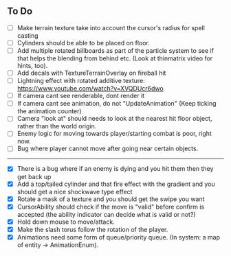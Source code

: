 ## To Do

- [ ] Make terrain texture take into account the cursor's radius for spell casting
- [ ] Cylinders should be able to be placed on floor.
- [ ]  Add multiple rotated billboards as part of the particle system to see if that helps the blending from behind
  etc. (Look at thinmatrix video for hints, too).
- [ ]  Add decals with TextureTerrainOverlay on fireball hit
- [ ]  Lightning effect with rotated additive texture: https://www.youtube.com/watch?v=XVQDUcr6dwo
- [ ]  If camera cant see renderable, dont render it
- [ ]  If camera cant see animation, do not "UpdateAnimation" (Keep ticking the animation counter)
- [ ]  Camera "look at" should needs to look at the nearest hit floor object, rather than the world origin.
- [ ]  Enemy logic for moving towards player/starting combat is poor, right now.
- [ ]  Bug where player cannot move after going near certain objects.

----

- [x]  There is a bug where if an enemy is dying and you hit them then they get back up
- [x]  Add a top/tailed cylinder and that fire effect with the gradient and you should get a nice shockwave type
  effect
- [x]  Rotate a mask of a texture and you should get the swipe you want
- [x]  CursorAbility should check if the move is "valid" before confirm is accepted (the ability indicator can decide
  what is valid or not?)
- [x]  Hold down mouse to move/attack.
- [x]  Make the slash torus follow the rotation of the player.
- [x] Animations need some form of queue/priority queue. (In system: a map of entity -> AnimationEnum).